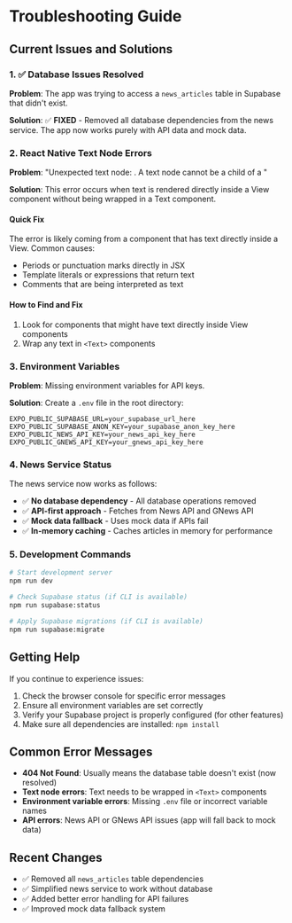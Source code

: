 # Troubleshooting Guide

## Current Issues and Solutions

### 1. ✅ Database Issues Resolved

**Problem**: The app was trying to access a `news_articles` table in Supabase that didn't exist.

**Solution**: ✅ **FIXED** - Removed all database dependencies from the news service. The app now works purely with API data and mock data.

### 2. React Native Text Node Errors

**Problem**: "Unexpected text node: . A text node cannot be a child of a <View>"

**Solution**: This error occurs when text is rendered directly inside a View component without being wrapped in a Text component.

#### Quick Fix
The error is likely coming from a component that has text directly inside a View. Common causes:
- Periods or punctuation marks directly in JSX
- Template literals or expressions that return text
- Comments that are being interpreted as text

#### How to Find and Fix
1. Look for components that might have text directly inside View components
2. Wrap any text in `<Text>` components

### 3. Environment Variables

**Problem**: Missing environment variables for API keys.

**Solution**: Create a `.env` file in the root directory:

```env
EXPO_PUBLIC_SUPABASE_URL=your_supabase_url_here
EXPO_PUBLIC_SUPABASE_ANON_KEY=your_supabase_anon_key_here
EXPO_PUBLIC_NEWS_API_KEY=your_news_api_key_here
EXPO_PUBLIC_GNEWS_API_KEY=your_gnews_api_key_here
```

### 4. News Service Status

The news service now works as follows:
- ✅ **No database dependency** - All database operations removed
- ✅ **API-first approach** - Fetches from News API and GNews API
- ✅ **Mock data fallback** - Uses mock data if APIs fail
- ✅ **In-memory caching** - Caches articles in memory for performance

### 5. Development Commands

```bash
# Start development server
npm run dev

# Check Supabase status (if CLI is available)
npm run supabase:status

# Apply Supabase migrations (if CLI is available)
npm run supabase:migrate
```

## Getting Help

If you continue to experience issues:

1. Check the browser console for specific error messages
2. Ensure all environment variables are set correctly
3. Verify your Supabase project is properly configured (for other features)
4. Make sure all dependencies are installed: `npm install`

## Common Error Messages

- **404 Not Found**: Usually means the database table doesn't exist (now resolved)
- **Text node errors**: Text needs to be wrapped in `<Text>` components
- **Environment variable errors**: Missing `.env` file or incorrect variable names
- **API errors**: News API or GNews API issues (app will fall back to mock data)

## Recent Changes

- ✅ Removed all `news_articles` table dependencies
- ✅ Simplified news service to work without database
- ✅ Added better error handling for API failures
- ✅ Improved mock data fallback system 